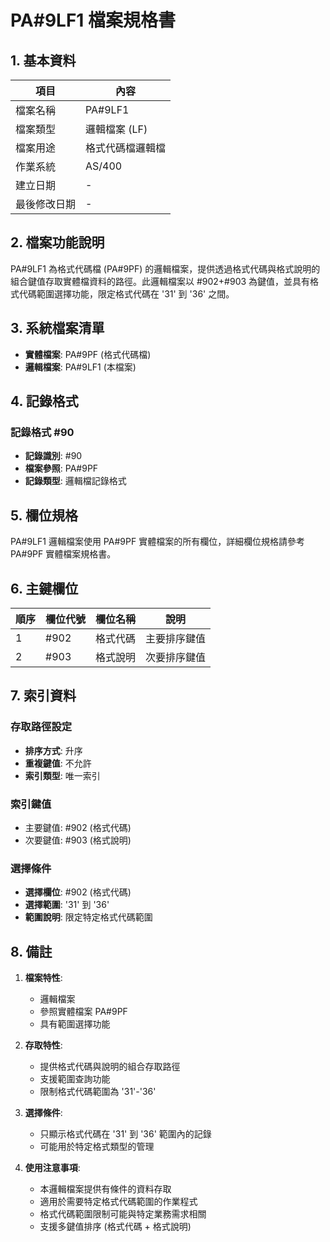 # PA#9LF1 檔案規格書

## 1. 基本資料

| 項目 | 內容 |
|------|------|
| 檔案名稱 | PA#9LF1 |
| 檔案類型 | 邏輯檔案 (LF) |
| 檔案用途 | 格式代碼檔邏輯檔 |
| 作業系統 | AS/400 |
| 建立日期 | - |
| 最後修改日期 | - |

## 2. 檔案功能說明

PA#9LF1 為格式代碼檔 (PA#9PF) 的邏輯檔案，提供透過格式代碼與格式說明的組合鍵值存取實體檔資料的路徑。此邏輯檔案以 #902+#903 為鍵值，並具有格式代碼範圍選擇功能，限定格式代碼在 '31' 到 '36' 之間。

## 3. 系統檔案清單

- **實體檔案**: PA#9PF (格式代碼檔)
- **邏輯檔案**: PA#9LF1 (本檔案)

## 4. 記錄格式

### 記錄格式 #90
- **記錄識別**: #90
- **檔案參照**: PA#9PF
- **記錄類型**: 邏輯檔記錄格式

## 5. 欄位規格

PA#9LF1 邏輯檔案使用 PA#9PF 實體檔案的所有欄位，詳細欄位規格請參考 PA#9PF 實體檔案規格書。

## 6. 主鍵欄位

| 順序 | 欄位代號 | 欄位名稱 | 說明 |
|------|----------|----------|------|
| 1 | #902 | 格式代碼 | 主要排序鍵值 |
| 2 | #903 | 格式說明 | 次要排序鍵值 |

## 7. 索引資料

### 存取路徑設定
- **排序方式**: 升序
- **重複鍵值**: 不允許
- **索引類型**: 唯一索引

### 索引鍵值
- 主要鍵值: #902 (格式代碼)
- 次要鍵值: #903 (格式說明)

### 選擇條件
- **選擇欄位**: #902 (格式代碼)
- **選擇範圍**: '31' 到 '36'
- **範圍說明**: 限定特定格式代碼範圍

## 8. 備註

1. **檔案特性**: 
   - 邏輯檔案
   - 參照實體檔案 PA#9PF
   - 具有範圍選擇功能

2. **存取特性**:
   - 提供格式代碼與說明的組合存取路徑
   - 支援範圍查詢功能
   - 限制格式代碼範圍為 '31'-'36'

3. **選擇條件**:
   - 只顯示格式代碼在 '31' 到 '36' 範圍內的記錄
   - 可能用於特定格式類型的管理

4. **使用注意事項**:
   - 本邏輯檔案提供有條件的資料存取
   - 適用於需要特定格式代碼範圍的作業程式
   - 格式代碼範圍限制可能與特定業務需求相關
   - 支援多鍵值排序 (格式代碼 + 格式說明) 